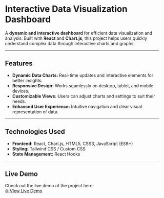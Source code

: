 # Interactive Data Visualization Dashboard

A **dynamic and interactive dashboard** for efficient data visualization and analysis. Built with **React** and **Chart.js**, this project helps users quickly understand complex data through interactive charts and graphs.

---

## Features

- **Dynamic Data Charts:** Real-time updates and interactive elements for better insights.
- **Responsive Design:** Works seamlessly on desktop, tablet, and mobile devices.
- **Customizable Views:** Users can adjust charts and settings to suit their needs.
- **Enhanced User Experience:** Intuitive navigation and clear visual representation of data.

---

## Technologies Used

- **Frontend:** React, Chart.js, HTML5, CSS3, JavaScript (ES6+)
- **Styling:** Tailwind CSS / Custom CSS
- **State Management:** React Hooks

---

## Live Demo

Check out the live demo of the project here:  
[🌐 View Live Demo](https://admin-dashboard-68262.web.app/)
